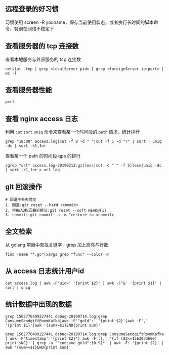## 远程登录的好习惯

习惯使用 screen -R youname，保存当前使用状态，或者执行长时间的脚本命令，特别在网络不稳定下


## 查看服务器的 tcp 连接数

查看本地服务与外部服务的 tcp 连接数

```
netstat -tnp | grep <localServer pid> | grep <foreignServer ip:port> | wc -l 
```

## 查看服务器性能

```
perf
```

## 查看 nginx access 日志

利用 `cut` `sort` `uniq` 命令来查看某一个时间段的 `path` 请求，统计排行

```
grep "18:00" access.log|cut -f 8 -d " "|cut -f 1 -d "?" | sort | uniq -dc | sort -k1,1nr
```

查看某一个 path 的时间段 qps 的排行

```
zgrep "url" access.log-20190212.gz|less|cut -d " " -f 5|less|uniq -dc | sort -k1,1nr > url.log
```

## git 回滚操作

```
# 回退不丢失提交
1. 回退:git reset --hard <commit>
2. 将HEAD指回最新提交:git reset --soft HEAD@{1}
3. commit: git commit -a -m "restore to <commit>
```

## 全文检索

从 golang 项目中查找关键字，grep 加上高亮与行数

```
find -name "*.go"|xargs grep "func" --color -n
```

## 从 access 日志统计用户id

```
cat access.log | awk -F'uid=' '{print $2}' | awk -F'&' '{print $1}' | sort | uniq
```

## 统计数据中出现的数据

```
grep 1562776409227441 debug-20190714.log|grep ConsumeSendgiftRoomKafka|awk -F'"gold":' '{print $2}'|awk -F',' '{print $1}'|awk '{sum+=$1}END{print sum}'
```

```
grep 1562776409227441 debug-20190714.log|grep ConsumeSendgiftRoomKafka | awk -F'timestamp' '{print $2}'| awk -F':|,' '{if ($2<=1563033600) print $NC}' | grep -o '"consume_gold":[0-9]*' | awk -F: '{print $2}' | awk '{sum+=$1}END{print sum}'
```

